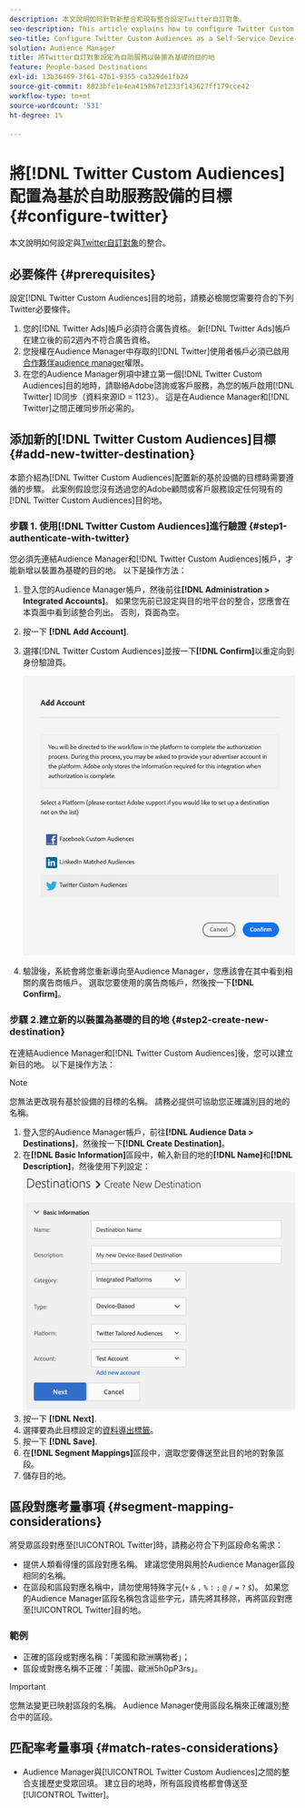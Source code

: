 ```yaml
---
description: 本文說明如何針對新整合和現有整合設定Twitter自訂對象。
seo-description: This article explains how to configure Twitter Custom Audiences for both new and existing integrations.
seo-title: Configure Twitter Custom Audiences as a Self-Service Device-Based Destination
solution: Audience Manager
title: 將Twitter自訂對象設定為自助服務以裝置為基礎的目的地
feature: People-based Destinations
exl-id: 13b36469-3f61-47b1-9355-ca329de1fb24
source-git-commit: 8023bfe1e4ea415867e1233f143627ff179cce42
workflow-type: tm+mt
source-wordcount: '531'
ht-degree: 1%

---
```


# 將[!DNL Twitter Custom Audiences]配置為基於自助服務設備的目標 {#configure-twitter}

本文說明如何設定與[Twitter自訂對象](https://business.twitter.com/en/help/campaign-setup/campaign-targeting/custom-audiences.html)的整合。

## 必要條件 {#prerequisites}

設定[!DNL Twitter Custom Audiences]目的地前，請務必檢閱您需要符合的下列Twitter必要條件。

1. 您的[!DNL Twitter Ads]帳戶必須符合廣告資格。 新[!DNL Twitter Ads]帳戶在建立後的前2週內不符合廣告資格。
2. 您授權在Audience Manager中存取的[!DNL Twitter]使用者帳戶必須已啟用[合作夥伴audience manager](https://business.twitter.com/en/help/troubleshooting/multi-user-login-faq.html#accesslevels)權限。
3. 在您的Audience Manager例項中建立第一個[!DNL Twitter Custom Audiences]目的地時，請聯絡Adobe諮詢或客戶服務，為您的帳戶啟用[!DNL Twitter] ID同步（資料來源ID = 1123）。 這是在Audience Manager和[!DNL Twitter]之間正確同步所必需的。

## 添加新的[!DNL Twitter Custom Audiences]目標 {#add-new-twitter-destination}

本節介紹為[!DNL Twitter Custom Audiences]配置新的基於設備的目標時需要遵循的步驟。 此案例假設您沒有透過您的Adobe顧問或客戶服務設定任何現有的[!DNL Twitter Custom Audiences]目的地。

### 步驟 1. 使用[!DNL Twitter Custom Audiences]進行驗證 {#step1-authenticate-with-twitter}

您必須先連結Audience Manager和[!DNL Twitter Custom Audiences]帳戶，才能新增以裝置為基礎的目的地。 以下是操作方法：

1. 登入您的Audience Manager帳戶，然後前往&#x200B;**[!DNL Administration > Integrated Accounts]**。 如果您先前已設定與目的地平台的整合，您應會在本頁面中看到該整合列出。 否則，頁面為空。
1. 按一下 **[!DNL Add Account]**.
1. 選擇[!DNL Twitter Custom Audiences]並按一下&#x200B;**[!DNL Confirm]**&#x200B;以重定向到身份驗證頁。

   ![整合平台](assets/dbd-integrated-platforms.png)

1. 驗證後，系統會將您重新導向至Audience Manager，您應該會在其中看到相關的廣告商帳戶。 選取您要使用的廣告商帳戶，然後按一下&#x200B;**[!DNL Confirm]**。

### 步驟 2.建立新的以裝置為基礎的目的地 {#step2-create-new-destination}

在連結Audience Manager和[!DNL Twitter Custom Audiences]後，您可以建立新目的地。 以下是操作方法：

>[!NOTE]
>
>您無法更改現有基於設備的目標的名稱。 請務必提供可協助您正確識別目的地的名稱。

1. 登入您的Audience Manager帳戶，前往&#x200B;**[!DNL Audience Data > Destinations]**，然後按一下&#x200B;**[!DNL Create Destination]**。
1. 在&#x200B;**[!DNL Basic Information]**&#x200B;區段中，輸入新目的地的&#x200B;**[!DNL Name]**&#x200B;和&#x200B;**[!DNL Description]**，然後使用下列設定：![setup](assets/dbd-new-basic.png)
1. 按一下 **[!DNL Next]**.
1. 選擇要為此目標設定的[資料導出標籤](/help/using/features/data-export-controls.md#controls-labels)。
1. 按一下 **[!DNL Save]**.
1. 在&#x200B;**[!DNL Segment Mappings]**&#x200B;區段中，選取您要傳送至此目的地的對象區段。
1. 儲存目的地。

## 區段對應考量事項 {#segment-mapping-considerations}

將受眾區段對應至[!UICONTROL Twitter]時，請務必符合下列區段命名需求：

* 提供人類看得懂的區段對應名稱。 建議您使用與用於Audience Manager區段相同的名稱。
* 在區段和區段對應名稱中，請勿使用特殊字元(`+` `&` `,` `%` `:` `;` `@` `/` `=` `?` `$`)。 如果您的Audience Manager區段名稱包含這些字元，請先將其移除，再將區段對應至[!UICONTROL Twitter]目的地。

### 範例

* 正確的區段或對應名稱：「美國和歐洲購物者」；
* 區段或對應名稱不正確：「美國、歐洲5h0pP3rs」。

>[!IMPORTANT]
>
>您無法變更已映射區段的名稱。 Audience Manager使用區段名稱來正確識別整合中的區段。

## 匹配率考量事項 {#match-rates-considerations}

* Audience Manager與[!UICONTROL Twitter Custom Audiences]之間的整合支援歷史受眾回填。 建立目的地時，所有區段資格都會傳送至[!UICONTROL Twitter]。
